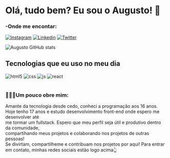 <h1>Olá, tudo bem? Eu sou o Augusto! 👋</h1>


### -Onde me encontar:

[![Instagram](https://img.shields.io/badge/Instagram-E4405F?style=for-the-badge&logo=instagram&logoColor=white)](https://www.instagram.com/augustoosantana_/)
[![Linkedin](https://img.shields.io/badge/LinkedIn-0077B5?style=for-the-badge&logo=linkedin&logoColor=white)](https://www.linkedin.com/in/augusto-santana-guilherme-6686a3241/)
[![Twitter](https://img.shields.io/badge/Twitter-1DA1F2?style=for-the-badge&logo=twitter&logoColor=white)](https://twitter.com/AugustoSant5)

![Augusto GitHub stats](https://github-readme-stats.vercel.app/api?username=AugustooW5&show_icons=true&theme=dracula&count_private=true)

## Tecnologias que eu uso no meu dia

<div style="display: inline_block">
  <img align="center" alt="html5" src="https://img.shields.io/badge/HTML5-E34F26?style=for-the-badge&logo=html5&logoColor=white" />
  <img align="center" alt="css" src="https://img.shields.io/badge/CSS3-1572B6?style=for-the-badge&logo=css3&logoColor=white" />
  <img align="center" alt="js" src="https://img.shields.io/badge/JavaScript-F7DF1E?style=for-the-badge&logo=javascript&logoColor=black" />
  <img align="center" alt="react" src="https://img.shields.io/badge/React-20232A?style=for-the-badge&logo=react&logoColor=61DAFB" />
</div><br/>

### 👨🏻‍💻Um pouco obre mim:
Amante da tecnologia desde cedo, conheci a programação aos 16 anos. <br/>
Hoje tenho 17 anos  e estudo desenvolvimento front-end onde espero me desenvolver até <br/>
me tormar um fullstack. Espero que meu perfil seja útil e produtivo dentro da comunidade, <br/>
compartihando meus projetos e colaborando nos projetos de outras pessoas! <br/>
Se divirtam, compartilheme e contribuam nos projetos por aqui! Para entrar em contato, minhas redes sociais estão logo acima👆
